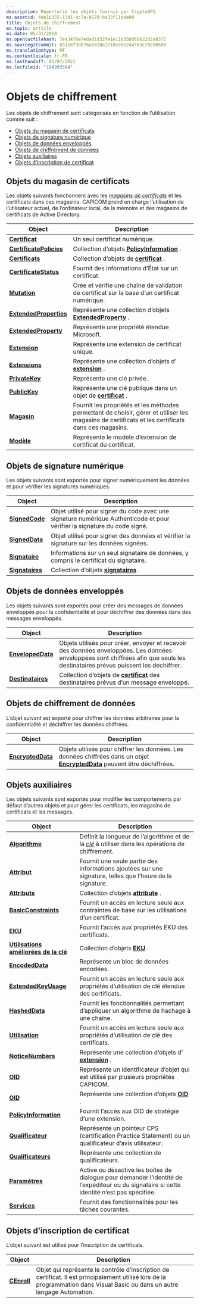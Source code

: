 ```yaml
---
description: Répertorie les objets fournis par CryptoAPI.
ms.assetid: 4ab16355-1341-4c7a-b570-bd33f11dde00
title: Objets de chiffrement
ms.topic: article
ms.date: 05/31/2018
ms.openlocfilehash: 7ea3476e7edad1d32fe1e11635bd65622d2a8375
ms.sourcegitcommit: 831e8f3db78ab820e1710cede244553c70e50500
ms.translationtype: MT
ms.contentlocale: fr-FR
ms.lasthandoff: 01/07/2021
ms.locfileid: "104393504"
---
```

# <a name="cryptography-objects"></a>Objets de chiffrement

Les objets de chiffrement sont catégorisés en fonction de l’utilisation comme suit :

-   [Objets du magasin de certificats](#certificate-store-objects)
-   [Objets de signature numérique](#digital-signature-objects)
-   [Objets de données enveloppés](#enveloped-data-objects)
-   [Objets de chiffrement de données](#data-encryption-objects)
-   [Objets auxiliaires](#auxiliary-objects)
-   [Objets d’inscription de certificat](#certificate-enrollment-objects)

## <a name="certificate-store-objects"></a>Objets du magasin de certificats

Les objets suivants fonctionnent avec les [*magasins de certificats*](../secgloss/c-gly.md) et les certificats dans ces magasins. CAPICOM prend en charge l’utilisation de l’utilisateur actuel, de l’ordinateur local, de la mémoire et des magasins de certificats de Active Directory.



| Object                                             | Description                                                                                                             |
|----------------------------------------------------|-------------------------------------------------------------------------------------------------------------------------|
| [**Certificat**](certificate.md)                 | Un seul certificat numérique.                                                                                           |
| [**CertificatePolicies**](certificatepolicies.md) | Collection d’objets [**PolicyInformation**](policyinformation.md) .                                                 |
| [**Certificats**](certificates.md)               | Collection d’objets de [**certificat**](certificate.md) .                                                               |
| [**CertificateStatus**](certificatestatus.md)     | Fournit des informations d’État sur un certificat.                                                                           |
| [**Mutation**](chain.md)                             | Crée et vérifie une chaîne de validation de certificat sur la base d’un certificat numérique.                                       |
| [**ExtendedProperties**](extendedproperties.md)   | Représente une collection d’objets [**ExtendedProperty**](extendedproperty.md) .                                        |
| [**ExtendedProperty**](extendedproperties.md)     | Représente une propriété étendue Microsoft.                                                                               |
| [**Extension**](extension.md)                     | Représente une extension de certificat unique.                                                                              |
| [**Extensions**](extensions.md)                   | Représente une collection d’objets d' [**extension**](extension.md) .                                                      |
| [**PrivateKey**](privatekey.md)                   | Représente une clé privée.                                                                                               |
| [**PublicKey**](publickey.md)                     | Représente une clé publique dans un objet de [**certificat**](certificate.md) .                                                 |
| [**Magasin**](store.md)                             | Fournit les propriétés et les méthodes permettant de choisir, gérer et utiliser les magasins de certificats et les certificats dans ces magasins. |
| [**Modèle**](template.md)                       | Représente le modèle d’extension de certificat du certificat.                                                       |



 

## <a name="digital-signature-objects"></a>Objets de signature numérique

Les objets suivants sont exportés pour signer numériquement les données et pour vérifier les signatures numériques.



| Object                           | Description                                                                                                 |
|----------------------------------|-------------------------------------------------------------------------------------------------------------|
| [**SignedCode**](signedcode.md) | Objet utilisé pour signer du code avec une signature numérique Authenticode et pour vérifier la signature du code signé. |
| [**SignedData**](signeddata.md) | Objet utilisé pour signer des données et vérifier la signature sur les données signées.                                        |
| [**Signataire**](signer.md)         | Informations sur un seul signataire de données, y compris le certificat du signataire.                                    |
| [**Signataires**](signers.md)       | Collection d’objets [**signataires**](signer.md) .                                                             |



 

## <a name="enveloped-data-objects"></a>Objets de données enveloppés

Les objets suivants sont exportés pour créer des messages de données enveloppés pour la confidentialité et pour déchiffrer des données dans des messages enveloppés.



| Object                                 | Description                                                                                                                                |
|----------------------------------------|--------------------------------------------------------------------------------------------------------------------------------------------|
| [**EnvelopedData**](envelopeddata.md) | Objets utilisés pour créer, envoyer et recevoir des données enveloppées. Les données enveloppées sont chiffrées afin que seuls les destinataires prévus puissent les déchiffrer. |
| [**Destinataires**](recipients.md)       | Collection d’objets de [**certificat**](certificate.md) des destinataires prévus d’un message enveloppé.                           |



 

## <a name="data-encryption-objects"></a>Objets de chiffrement de données

L’objet suivant est exporté pour chiffrer les données arbitraires pour la confidentialité et déchiffrer les données chiffrées.



| Object                                 | Description                                                                                                        |
|----------------------------------------|--------------------------------------------------------------------------------------------------------------------|
| [**EncryptedData**](encrypteddata.md) | Objets utilisés pour chiffrer les données. Les données chiffrées dans un objet [**EncryptedData**](encrypteddata.md) peuvent être déchiffrées. |



 

## <a name="auxiliary-objects"></a>Objets auxiliaires

Les objets suivants sont exportés pour modifier les comportements par défaut d’autres objets et pour gérer les certificats, les magasins de certificats et les messages.



| Object                                         | Description                                                                                                                                     |
|------------------------------------------------|-------------------------------------------------------------------------------------------------------------------------------------------------|
| [**Algorithme**](algorithm.md)                 | Définit la longueur de l’algorithme et de la [*clé*](../secgloss/k-gly.md) à utiliser dans les opérations de chiffrement. |
| [**Attribut**](attribute.md)                 | Fournit une seule partie des informations ajoutées sur une signature, telles que l’heure de la signature.                                                    |
| [**Attributs**](attributes.md)               | Collection d’objets [**attribute**](attribute.md) .                                                                                           |
| [**BasicConstraints**](basicconstraints.md)   | Fournit un accès en lecture seule aux contraintes de base sur les utilisations d’un certificat.                                                                    |
| [**EKU**](eku.md)                             | Fournit l’accès aux propriétés EKU des certificats.                                                                                              |
| [**Utilisations améliorées de la clé**](ekus.md)                           | Collection d’objets [**EKU**](eku.md) .                                                                                                       |
| [**EncodedData**](encodeddata.md)             | Représente un bloc de données encodées.                                                                                                             |
| [**ExtendedKeyUsage**](extendedkeyusage.md)   | Fournit un accès en lecture seule aux propriétés d’utilisation de clé étendue des certificats.                                                                 |
| [**HashedData**](hasheddata.md)               | Fournit les fonctionnalités permettant d’appliquer un algorithme de hachage à une chaîne.                                                                               |
| [**Utilisation**](keyusage.md)                   | Fournit un accès en lecture seule aux propriétés d’utilisation de clé des certificats.                                                                              |
| [**NoticeNumbers**](noticenumbers.md)         | Représente une collection d’objets d' [**extension**](extension.md) .                                                                              |
| [**OID**](oid.md)                             | Représente un identificateur d’objet qui est utilisé par plusieurs propriétés CAPICOM.                                                                     |
| [**OID**](oids.md)                           | Représente une collection d’objets [**OID**](oid.md) .                                                                                          |
| [**PolicyInformation**](policyinformation.md) | Fournit l’accès aux OID de stratégie d’une extension.                                                                                             |
| [**Qualificateur**](qualifier.md)                 | Représente un pointeur CPS (certification Practice Statement) ou un qualificateur d’avis utilisateur.                                                           |
| [**Qualificateurs**](qualifiers.md)               | Représente une collection de qualificateurs.                                                                                                          |
| [**Paramètres**](settings.md)                   | Active ou désactive les boîtes de dialogue pour demander l’identité de l’expéditeur ou du signataire si cette identité n’est pas spécifiée.                                     |
| [**Services**](utilities.md)                 | Fournit des fonctionnalités pour les tâches courantes.                                                                                                        |



 

## <a name="certificate-enrollment-objects"></a>Objets d’inscription de certificat

L’objet suivant est utilisé pour l’inscription de certificats.



| Object                     | Description                                                                                                                                      |
|----------------------------|--------------------------------------------------------------------------------------------------------------------------------------------------|
| [**CEnroll**](/previous-versions/windows/desktop/legacy/aa376007(v=vs.85)) | Objet qui représente le contrôle d’inscription de certificat. Il est principalement utilisé lors de la programmation dans Visual Basic ou dans un autre langage Automation. |



 

 

 
